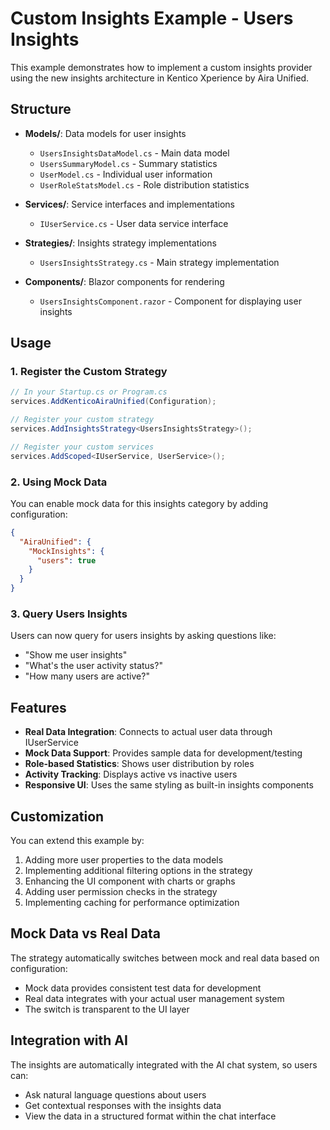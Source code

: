 # Custom Insights Example - Users Insights

This example demonstrates how to implement a custom insights provider using the new insights architecture in Kentico Xperience by Aira Unified.

## Structure

- **Models/**: Data models for user insights
  - `UsersInsightsDataModel.cs` - Main data model
  - `UsersSummaryModel.cs` - Summary statistics
  - `UserModel.cs` - Individual user information
  - `UserRoleStatsModel.cs` - Role distribution statistics

- **Services/**: Service interfaces and implementations
  - `IUserService.cs` - User data service interface

- **Strategies/**: Insights strategy implementations
  - `UsersInsightsStrategy.cs` - Main strategy implementation

- **Components/**: Blazor components for rendering
  - `UsersInsightsComponent.razor` - Component for displaying user insights

## Usage

### 1. Register the Custom Strategy

```csharp
// In your Startup.cs or Program.cs
services.AddKenticoAiraUnified(Configuration);

// Register your custom strategy
services.AddInsightsStrategy<UsersInsightsStrategy>();

// Register your custom services
services.AddScoped<IUserService, UserService>();
```

### 2. Using Mock Data

You can enable mock data for this insights category by adding configuration:

```json
{
  "AiraUnified": {
    "MockInsights": {
      "users": true
    }
  }
}
```

### 3. Query Users Insights

Users can now query for users insights by asking questions like:
- "Show me user insights"
- "What's the user activity status?"
- "How many users are active?"

## Features

- **Real Data Integration**: Connects to actual user data through IUserService
- **Mock Data Support**: Provides sample data for development/testing
- **Role-based Statistics**: Shows user distribution by roles
- **Activity Tracking**: Displays active vs inactive users
- **Responsive UI**: Uses the same styling as built-in insights components

## Customization

You can extend this example by:
1. Adding more user properties to the data models
2. Implementing additional filtering options in the strategy
3. Enhancing the UI component with charts or graphs
4. Adding user permission checks in the strategy
5. Implementing caching for performance optimization

## Mock Data vs Real Data

The strategy automatically switches between mock and real data based on configuration:
- Mock data provides consistent test data for development
- Real data integrates with your actual user management system
- The switch is transparent to the UI layer

## Integration with AI

The insights are automatically integrated with the AI chat system, so users can:
- Ask natural language questions about users
- Get contextual responses with the insights data
- View the data in a structured format within the chat interface